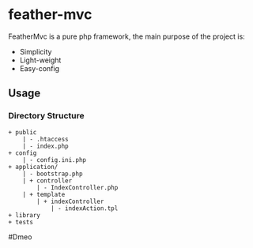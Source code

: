 feather-mvc
===========

FeatherMvc is a pure php framework, the main purpose of the project is:

* Simplicity
* Light-weight
* Easy-config

## Usage

### Directory Structure

```
+ public
    | - .htaccess
    | - index.php
+ config
    | - config.ini.php
+ application/
    | - bootstrap.php
    | + controller
        | - IndexController.php
    | + template
        | + indexController
            | - indexAction.tpl
+ library
+ tests
```
#Dmeo
